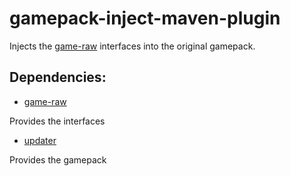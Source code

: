 # gamepack-inject-maven-plugin

Injects the [game-raw](https://github.com/RuneSuite/client/tree/master/game-raw) interfaces into the original gamepack.

## Dependencies:

* [game-raw](https://github.com/RuneSuite/client/tree/master/game-raw)

Provides the interfaces

* [updater](https://github.com/RuneSuite/client/tree/master/updater)

Provides the gamepack